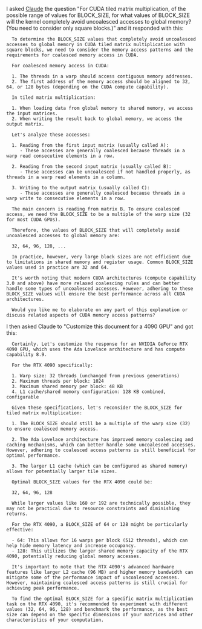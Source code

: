 I asked [Claude](https://claude.ai/chat/db760a6f-a34f-4e0a-9256-01a50977b482) the question "For CUDA tiled matrix multiplication, of the possible range of values for BLOCK_SIZE, for what values of BLOCK_SIZE will the kernel completely avoid uncoalesced accesses to global memory? (You need to consider only square blocks.)" and it responded with this:

      To determine the BLOCK_SIZE values that completely avoid uncoalesced accesses to global memory in CUDA tiled matrix multiplication with square blocks, we need to consider the memory access patterns and the requirements for coalesced memory access in CUDA.

      For coalesced memory access in CUDA:

      1. The threads in a warp should access contiguous memory addresses.
      2. The first address of the memory access should be aligned to 32, 64, or 128 bytes (depending on the CUDA compute capability).

      In tiled matrix multiplication:

      1. When loading data from global memory to shared memory, we access the input matrices.
      2. When writing the result back to global memory, we access the output matrix.

      Let's analyze these accesses:

      1. Reading from the first input matrix (usually called A):
         - These accesses are generally coalesced because threads in a warp read consecutive elements in a row.

      2. Reading from the second input matrix (usually called B):
         - These accesses can be uncoalesced if not handled properly, as threads in a warp read elements in a column.

      3. Writing to the output matrix (usually called C):
         - These accesses are generally coalesced because threads in a warp write to consecutive elements in a row.

      The main concern is reading from matrix B. To ensure coalesced access, we need the BLOCK_SIZE to be a multiple of the warp size (32 for most CUDA GPUs).

      Therefore, the values of BLOCK_SIZE that will completely avoid uncoalesced accesses to global memory are:

      32, 64, 96, 128, ...

      In practice, however, very large block sizes are not efficient due to limitations in shared memory and register usage. Common BLOCK_SIZE values used in practice are 32 and 64.

      It's worth noting that modern CUDA architectures (compute capability 3.0 and above) have more relaxed coalescing rules and can better handle some types of uncoalesced accesses. However, adhering to these BLOCK_SIZE values will ensure the best performance across all CUDA architectures.

      Would you like me to elaborate on any part of this explanation or discuss related aspects of CUDA memory access patterns?

I then asked Claude to "Customize this document for a 4090 GPU" and got this:

      Certainly. Let's customize the response for an NVIDIA GeForce RTX 4090 GPU, which uses the Ada Lovelace architecture and has compute capability 8.9.

      For the RTX 4090 specifically:

      1. Warp size: 32 threads (unchanged from previous generations)
      2. Maximum threads per block: 1024
      3. Maximum shared memory per block: 48 KB
      4. L1 cache/shared memory configuration: 128 KB combined, configurable

      Given these specifications, let's reconsider the BLOCK_SIZE for tiled matrix multiplication:

      1. The BLOCK_SIZE should still be a multiple of the warp size (32) to ensure coalesced memory access.

      2. The Ada Lovelace architecture has improved memory coalescing and caching mechanisms, which can better handle some uncoalesced accesses. However, adhering to coalesced access patterns is still beneficial for optimal performance.

      3. The larger L1 cache (which can be configured as shared memory) allows for potentially larger tile sizes.

      Optimal BLOCK_SIZE values for the RTX 4090 could be:

      32, 64, 96, 128

      While larger values like 160 or 192 are technically possible, they may not be practical due to resource constraints and diminishing returns.

      For the RTX 4090, a BLOCK_SIZE of 64 or 128 might be particularly effective:

      - 64: This allows for 16 warps per block (512 threads), which can help hide memory latency and increase occupancy.
      - 128: This utilizes the larger shared memory capacity of the RTX 4090, potentially reducing global memory accesses.

      It's important to note that the RTX 4090's advanced hardware features like larger L2 cache (96 MB) and higher memory bandwidth can mitigate some of the performance impact of uncoalesced accesses. However, maintaining coalesced access patterns is still crucial for achieving peak performance.

      To find the optimal BLOCK_SIZE for a specific matrix multiplication task on the RTX 4090, it's recommended to experiment with different values (32, 64, 96, 128) and benchmark the performance, as the best size can depend on the specific dimensions of your matrices and other characteristics of your computation.
